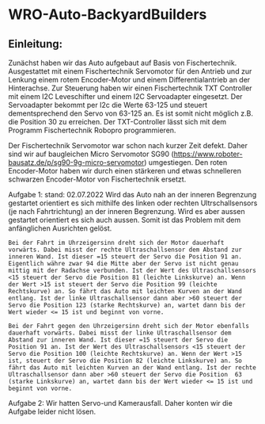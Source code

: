 # WRO-Auto-BackyardBuilders
Einleitung:
---

Zunächst haben wir das Auto aufgebaut auf Basis von Fischertechnik. Ausgestattet mit einem Fischertechnik Servomotor für den Antrieb und zur Lenkung einem rotem Encoder-Motor und einem Differentialantrieb an der Hinterachse. Zur Steuerung haben wir einen Fischertechnik TXT Controller mit einem I2C Leveschifter und einem I2C Servoadapter eingesetzt. Der Servoadapter bekommt per I2c die Werte 63-125 und steuert dementsprechend den Servo von 63-125 an. Es ist somit nicht möglich z.B. die Position 30 zu erreichen. Der TXT-Controller lässt sich mit dem Programm Fischertechnik Robopro programmieren.

Der Fischertechnik Servomotor war schon nach kurzer Zeit defekt. Daher sind wir auf baugleichen Micro Servomotor SG90 (https://www.roboter-bausatz.de/p/sg90-9g-micro-servomotor) umgestiegen. Den roten Encoder-Motor haben wir durch einen stärkeren und etwas schnelleren schwarzen Encoder-Motor von Fischertechnik ersetzt.

Aufgabe 1:
    stand: 02.07.2022
     Wird das Auto nah an der inneren Begrenzung gestartet orientiert es sich mithilfe des linken oder rechten           Ultrschallsensors  (je nach Fahrtrichtung) an der inneren Begrenzung. Wird es aber aussen gestartet orientiert es sich auch aussen. Somit ist das Problem mit dem anfänglichen Ausrichten gelöst.

    Bei der Fahrt im Uhrzeigersinn dreht sich der Motor dauerhaft vorwärts. Dabei misst der rechte Ultraschallsensor dem Abstand zur inneren Wand. Ist dieser =15 steuert der Servo die Position 91 an. Eigentlich währe zwar 94 die Mitte aber der Servo ist nicht genau mittig mit der Radachse verbunden. Ist der Wert des Ultraschallsensors <15 steuert der Servo die Position 81 (leichte Linkskurve) an. Wenn der Wert >15 ist steuert der Servo die Position 99 (leichte Rechtskurve) an. So fährt das Auto mit leichten Kurven an der Wand entlang. Ist der linke Ultraschallsensor dann aber >60 steuert der Servo die Position 123 (starke Rechtskurve) an, wartet dann bis der Wert wieder <= 15 ist und beginnt von vorne.

    Bei der Fahrt gegen den Uhrzeigersinn dreht sich der Motor ebenfalls dauerhaft vorwärts. Dabei misst der linke Ultraschallsensor dem Abstand zur inneren Wand. Ist dieser =15 steuert der Servo die Position 91 an. Ist der Wert des Ultraschallsensors <15 steuert der Servo die Position 100 (leichte Rechtskurve) an. Wenn der Wert >15 ist, steuert der Servo die Position 82 (leichte Linkskurve) an. So fährt das Auto mit leichten Kurven an der Wand entlang. Ist der rechte Ultraschallsensor dann aber >60 steuert der Servo die Position  63 (starke Linkskurve) an, wartet dann bis der Wert wieder <= 15 ist und beginnt von vorne.

Aufgabe 2:
    Wir hatten Servo-und Kamerausfall. Daher konten wir die Aufgabe leider nicht lösen.
